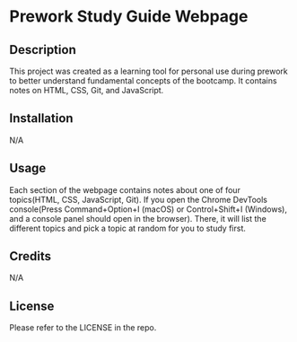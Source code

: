 # Prework Study Guide Webpage

## Description

This project was created as a learning tool for personal use during prework to better understand fundamental concepts of the bootcamp. It contains notes on HTML, CSS, Git, and JavaScript.


## Installation

N/A

## Usage

Each section of the webpage contains notes about one of four topics(HTML, CSS, JavaScript, Git). If you open the Chrome DevTools console(Press Command+Option+I (macOS) or Control+Shift+I (Windows), and a console panel should open in the browser). There, it will list the different topics and pick a topic at random for you to study first.

## Credits

N/A

## License

Please refer to the LICENSE in the repo.
